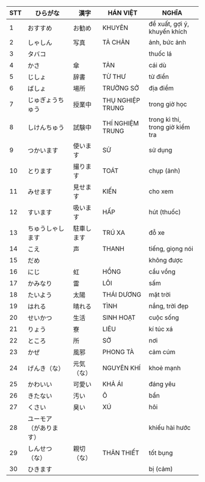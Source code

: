 |STT|ひらがな|漢字|HÁN VIỆT|NGHĨA
|---|----|---|---|---|
1|おすすめ|お勧め|KHUYÊN|đề xuất, gợi ý, khuyến khích|
2|しゃしん|写真|TẢ CHÂN|ảnh, bức ảnh|
3|タバコ|||thuốc lá|
4|かさ|傘|TẢN|cái dù|
5|じしょ|辞書|TỪ THƯ|từ điển|
6|ばしょ|場所|TRƯỜNG SỞ|địa điểm|
7|じゅぎょうちゅう|授業中|THỤ NGHIỆP TRUNG|trong giờ học|
8|しけんちゅう|試験中|THÍ NGHIỆM TRUNG|trong kì thi, trong giờ kiểm tra|
9|つかいます|使います|SỬ|sử dụng|
10|とります|撮ります|TOÁT|chụp (ảnh)|
11|みせます|見せます|KIẾN|cho xem|
12|すいます|吸います|HẤP|hút (thuốc)|
13|ちゅうしゃします|駐車します|TRÚ XA|đỗ xe|
14|こえ|声|THANH|tiếng, giọng nói|
15|だめ|||không được|
16|にじ|虹|HỒNG|cầu vồng|
17|かみなり|雷|LÔI|sấm|
18|たいよう|太陽|THÁI DƯƠNG|mặt trời|
19|はれる|晴れる|TÌNH|nắng, trời đẹp|
20|せいかつ|生活|SINH HOẠT|cuộc sống|
21|りょう|寮|LIÊU|kí túc xá|
22|ところ|所|SỞ|nơi|
23|かぜ|風邪|PHONG TÀ|cảm cúm|
24|げんき（な）|元気（な）|NGUYÊN KHÍ|khoẻ mạnh|
25|かわいい|可愛い|KHẢ ÁI|đáng yêu|
26|きたない|汚い|Ô|bẩn|
27|くさい|臭い|XÚ|hôi|
28|ユーモア　（があります）|||khiếu hài hước|
29|しんせつ（な）|親切（な）|THÂN THIẾT|tốt bụng|
30|ひきます|||bị (cảm)|